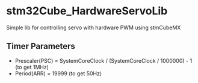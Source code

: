 # stm32Cube_HardwareServoLib
Simple lib for controlling servo with hardware PWM using stmCubeMX

## Timer Parameters
* Prescaler(PSC) = SystemCoreClock / (SystemCoreClock / 1000000) - 1 (to get 1MHz)
* Period(ARR) = 19999 (to get 50Hz)



